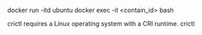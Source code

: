 docker run -itd ubuntu
docker exec -it <contain_id> bash

crictl requires a Linux operating system with a CRI runtime.
crictl 